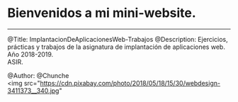 # Bienvenidos a mi mini-website.
<hr>
@Title: ImplantacionDeAplicacionesWeb-Trabajos
@Description: Ejercicios, prácticas y trabajos de la asignatura de implantación de aplicaciones web.
Año 2018-2019. <br>
ASIR. <br>

@Author: @Chunche
<br>
<img src="https://cdn.pixabay.com/photo/2018/05/18/15/30/webdesign-3411373__340.jpg"
